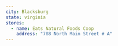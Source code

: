 ```yaml
---
city: Blacksburg
state: virginia
stores:
  - name: Eats Natural Foods Coop
    address: "708 North Main Street # A"
---
```

